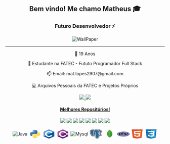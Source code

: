 <h2 align="center"> Bem vindo! Me chamo Matheus 🎓</h2>
<h3 align="center"> Futuro Desenvolvedor ⚡</h3>

<div align="center">
<img src="https://i.pinimg.com/originals/83/f6/5e/83f65e8c6efc88fabfcfbb11cf63bd8a.gif" height="400" wheight="200" border="0" alt="WallPaper">
</div><hr>

<div align="center">
<p> 🎉 19 Anos </p>
<p> 🎒 Estudante na FATEC - Fututo Programador Full Stack </p>
<p> 📫 Email: mat.lopes2907@gmail.com </p>
<p> 💻 Arquivos Pessoais da FATEC e Projetos Próprios </p>
</div>

<div align="center">
<a href= "https://github.com/MathLopes29">
<img height="180em" src="https://github-readme-stats.vercel.app/api?username=MathLopes29&show_icons=true&theme=react"/>
<img height="180em" src="https://github-readme-stats.vercel.app/api/top-langs/?username=MathLopes29&layout=compact&langs_count=10&&show_icons=true&theme=react"/>
</div>

<div align="center">
<h4> Melhores Repositórios! </h4>
<a href= "https://github.com/MathLopes29/Banco_de_Dados_I"><img height="100em" src="https://github-readme-stats.vercel.app/api/pin/?username=MathLopes29&repo=Banco_de_Dados_I&langs_count=7&&show_icons=true&theme=react"/></a>
<a href= "https://github.com/MathLopes29/Udemy_Banco-de-Dados"><img height="100em" src="https://github-readme-stats.vercel.app/api/pin/?username=MathLopes29&repo=Udemy_Banco-de-Dados&langs_count=7&&show_icons=true&theme=react"/></a>
<a href= "https://github.com/MathLopes29/Alura_PostgreSQL"><img height="100em" src="https://github-readme-stats.vercel.app/api/pin/?username=MathLopes29&repo=Alura_PostgreSQL&langs_count=7&&show_icons=true&theme=react"/></a>
<a href="https://github.com/MathLopes29/Liloca_Fest"><img height="100em" src="https://github-readme-stats.vercel.app/api/pin/?username=MathLopes29&repo=Liloca_Fest&langs_count=7&&show_icons=true&theme=react"/></a>
<a href="https://github.com/MathLopes29/Foot_Future"><img height="100em" src="https://github-readme-stats.vercel.app/api/pin/?username=MathLopes29&repo=Foot_Future&langs_count=7&&show_icons=true&theme=react"/></a>
<a href="https://github.com/MathLopes29/Tech_Entregas"><img height="100em" src="https://github-readme-stats.vercel.app/api/pin/?username=MathLopes29&repo=Tech_Entregas&langs_count=7&&show_icons=true&theme=react"/></a>
<a href= "https://github.com/MathLopes29/Back-End_I"><img height="100em" src="https://github-readme-stats.vercel.app/api/pin/?username=MathLopes29&repo=Back-End_I&langs_count=7&&show_icons=true&theme=react"/></a>
<a href= "https://github.com/MathLopes29/Back-End_II"><img height="100em" src="https://github-readme-stats.vercel.app/api/pin/?username=MathLopes29&repo=Back-End_II&langs_count=7&&show_icons=true&theme=react"/></a>
</div>
  
<div style="display:inline_block" align="center"><br>
<img align="center" alt="Java" height="30" width="40" src="https://cdn.jsdelivr.net/gh/devicons/devicon/icons/java/java-original.svg">
<img align="center" alt="Python" height="30" width="40" src="https://raw.githubusercontent.com/devicons/devicon/master/icons/python/python-original.svg">
<img align="center" alt="C" height="30" width="40" src="https://raw.githubusercontent.com/devicons/devicon/master/icons/c/c-original.svg">
<img align="center" alt="C#" height="30" width="40" src="https://github.com/devicons/devicon/blob/master/icons/csharp/csharp-original.svg">
<img align="center" alt="Mysql" height="30" width="40" src="https://cdn.jsdelivr.net/gh/devicons/devicon/icons/mysql/mysql-original.svg">
<img align="center" alt="PostgreSQL" height="30" width="40" src="https://github.com/devicons/devicon/blob/master/icons/postgresql/postgresql-original.svg">
<img align="center" alt="MongoDB" height="30" width="40" src="https://github.com/devicons/devicon/blob/master/icons/mongodb/mongodb-original.svg">
<img align="center" alt="PHP" height="30" width="40" src="https://github.com/devicons/devicon/blob/master/icons/php/php-original.svg">
<img align="center" alt="HTML" height="30" width="40" src="https://raw.githubusercontent.com/devicons/devicon/master/icons/html5/html5-original.svg">
<img align="center" alt="CSS" height="30" width="40" src="https://raw.githubusercontent.com/devicons/devicon/master/icons/css3/css3-original.svg">
</div><br>

